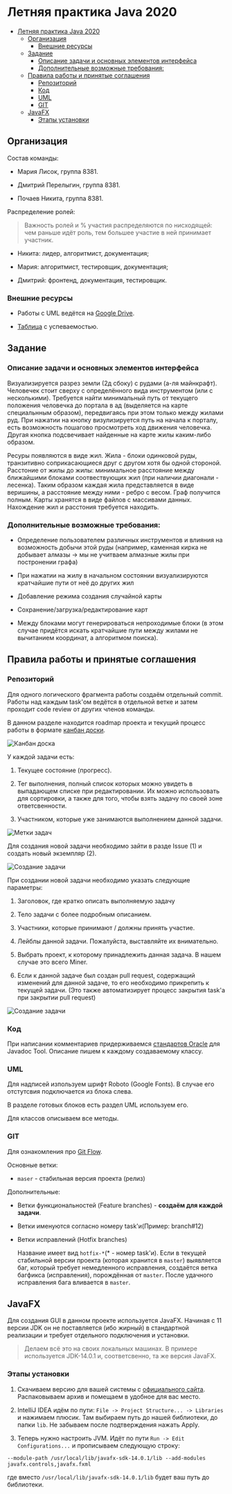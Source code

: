 # Летняя практика Java 2020

- [Летняя практика Java 2020](#летняя-практика-java-2020)
  - [Организация](#организация)
    - [Внешние ресурсы](#внешние-ресурсы)
  - [Задание](#задание)
    - [Описание задачи и основных элементов интерфейса](#описание-задачи-и-основных-элементов-интерфейса)
    - [Дополнительные возможные требования:](#дополнительные-возможные-требования)
  - [Правила работы и принятые соглашения](#правила-работы-и-принятые-соглашения)
    - [Репозиторий](#репозиторий)
    - [Код](#код)
    - [UML](#uml)
    - [GIT](#git)
  - [JavaFX](#javafx)
    - [Этапы установки](#этапы-установки)

## Организация

Состав команды:

* Мария Лисок, группа 8381.

* Дмитрий Перелыгин, группа 8381.

* Почаев Никита, группа 8381.

Распределение ролей:

> Важность ролей и % участия распределяются по нисходящей: чем раньше идёт роль, тем большее участие в ней принимает участник.

* Никита: лидер, алгоритмист, документация;

* Мария: алгоритмист, тестировщик, документация;

* Дмитрий: фронтенд, документация, тестировщик.

### Внешние ресурсы

- Работы с UML ведётся на [Google Drive](https://drive.google.com/drive/folders/1PkiIVvs_va-AYD_eyzI6fmFJwQqqZouP?usp=sharing).

- [Таблица](https://docs.google.com/spreadsheets/d/1uBlZJoT_RPJDxgbZJWhwGqDrvCUeCLFpYWFIxlxnnKU/edit#gid=0) с успеваемостью.

## Задание

### Описание задачи и основных элементов интерфейса

Визуализируется разрез земли (2д сбоку) с рудами (а-ля майнкрафт). Человечек стоит сверху с определённого вида инструментом (или с несколькими). Требуется найти минимальный путь от текущего положения человечка до портала в ад (выделяется на карте специальнным образом), передвигаясь при этом только между жилами руд. При нажатии на кнопку визулизируется путь на начала к порталу, есть возможность пошагово просмотреть ход движения человечка. Другая кнопка подсвечивает найденные на карте жилы каким-либо образом.

Ресуры появляются в виде жил. Жила - блоки одинковой руды, транзитивно соприкасающиеся друг с другом хотя бы одной стороной. Расстоние от жилы до жилы: минимальное расстояние между ближайшими блоками соотвествующих жил (при наличии диагонали - лесенка). Таким образом каждая жила представляется в виде веришины, а расстояние между ними - ребро с весом. Граф получится полным. Карты хранятся в виде файлов с массивами данных. Нахождение жил и расстония требуется находить.

### Дополнительные возможные требования:

- Определение пользователем различных инструментов и влияния на возможность добычи этой руды (например, каменная кирка не добывает алмазы -> мы не учитваем алмазные жилы при постронении графа)

- При нажатии на жилу в начальном состоянии визуализируются кратчайшие пути от неё до других жил

- Добавление режима создания случайной карты

- Сохранение/загрузка/редактирование карт

- Между блоками могут генерироваться непроходимые блоки (в этом случае придётся искать кратчайшие пути между жилами не вычитанием координат, а алгоритмом поиска).

## Правила работы и принятые соглашения

### Репозиторий

Для одного логического фрагмента работы создаём отдельный commit. Работы над каждым task'ом ведётся в отдельной ветке и затем проходит code review от других членов команды.

В данном разделе находится roadmap проекта и текущий процесс работы в формате [канбан доски](https://ru.wikipedia.org/wiki/%D0%9A%D0%B0%D0%BD%D0%B1%D0%B0%D0%BD-%D0%B4%D0%BE%D1%81%D0%BA%D0%B0).

![Канбан доска](./media/git_1.png)

У каждой задачи есть:

1. Текущее состояние (прогресс).

2. Тег выполнения, полный список которых можно увидеть в выпадающем списке при редактировании. Их можно использовать для сортировки, а также для того, чтобы взять задачу по своей зоне ответсвенности.

3. Участником, которые уже занимаются выполнением данной задачи.

![Метки задач](./media/git_2.png)

Для создания новой задачи необходимо зайти в разде Issue (1) и создать новый экземпляр (2).

![Создание задачи](./media/git_3.png)

При создании новой задачи необходимо указать следующие параметры:

1. Заголовок, где кратко описать выполняемую задачу

2. Тело задачи с более подробным описанием.

3. Участники, которые принимают / должны принять участие.

4. Лейблы данной задачи. Пожалуйста, выставляйте их внимательно.

5. Выбрать проект, к которому принадлежить данная задача. В нашем случае это всего Miner.

6. Если к данной задаче был создан pull request, содержащий изменений для данной задаче, то его необходимо прикрепить к текущей задачи. (Это также автоматизирует процесс закрытия task'а при закрытии pull request)

![Создание задачи](./media/git_4.png)

### Код

При написании комментариев придерживаемся [стандартов Oracle](https://www.oracle.com/technical-resources/articles/java/javadoc-tool.html) для Javadoc Tool. Описание пишем к каждому создаваемому классу.

### UML

Для надписей изпользуем шрифт Roboto (Google Fonts). В случае его отстутсвия подключается из блока слева.

В разделе готовых блоков есть раздел UML используем его.

Для классов описываем все методы.

### GIT

Для ознакомления про [Git Flow](https://habr.com/ru/post/106912/).

Основные ветки:

- `maser` - стабильная версия проекта (релиз)

Дополнительные:

- Ветки функциональностей (Feature branches) - **создаём для каждой задачи**.

- Ветки именуются согласно номеру task'и(Пример: branch#12)

- Ветки исправлений (Hotfix branches)

  Название имеет вид `hotfix-*`(* - номер task'и). Если в текущей стабильной версии проекта (которая хранится в `master`) выявляется баг, который требует немедленного исправления, создаётся ветка багфикса (исправления), порождённая от `master`. После удачного исправления бага вливается в `master`.

## JavaFX

Для создания GUI в данном проекте используется JavaFX. Начиная с 11 версии JDK он не поставляется (ибо жирный) в стандартной реализации и требует отдельного подключения и установки.

> Делаем всё это на своих локальных машинах. В примере используется JDK-14.0.1 и, соответсвенно, та же версия JavaFX.

### Этапы установки

1. Скачиваем версию для вашей системы с [официального сайта](https://gluonhq.com/products/javafx/). Распаковываем архив и помещаем в удобное для вас место.

2. IntelliJ IDEA идём по пути: `File -> Project Structure... -> Libraries` и нажимаем плюсик. Там выбираем путь до нашей библиотеки, до папки `lib`. Не забываем после подтверждения нажать Apply.

3. Теперь нужно настроить JVM. Идёт по пути `Run -> Edit Configurations...` и прописываем следующую строку:

```
--module-path /usr/local/lib/javafx-sdk-14.0.1/lib --add-modules javafx.controls,javafx.fxml
```

где вместо `/usr/local/lib/javafx-sdk-14.0.1/lib` будет ваш путь до библиотеки.